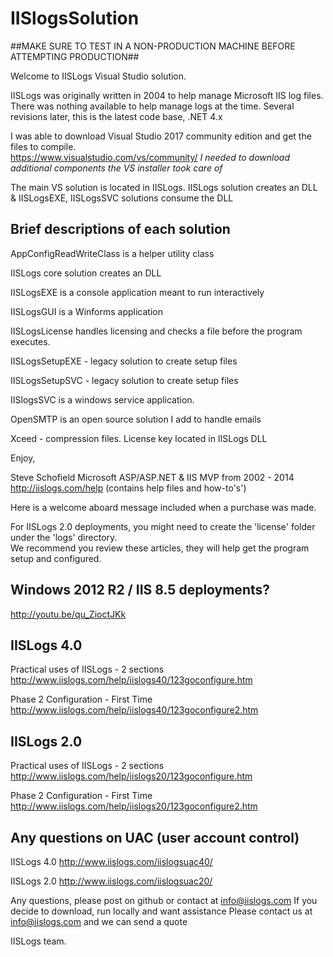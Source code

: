 # IISlogsSolution

##MAKE SURE TO TEST IN A NON-PRODUCTION MACHINE BEFORE ATTEMPTING PRODUCTION##

Welcome to IISLogs Visual Studio solution.   

IISLogs was originally written in 2004 to help manage Microsoft IIS log files. There was nothing available to help manage logs at the time. Several revisions later, this is the latest code base, .NET 4.x

I was able to download Visual Studio 2017 community edition and get the files to compile.  
https://www.visualstudio.com/vs/community/  *I needed to download additional components the VS installer took care of*

The main VS solution is located in IISLogs.  IISLogs solution creates an DLL & IISLogsEXE, IISLogsSVC solutions consume the DLL

Brief descriptions of each solution
-----------------------------------

AppConfigReadWriteClass is a helper utility class

IISLogs core solution creates an DLL

IISLogsEXE is a console application meant to run interactively

IISLogsGUI is a Winforms application

IISLogsLicense handles licensing and checks a file before the program executes.  

IISLogsSetupEXE - legacy solution to create setup files

IISLogsSetupSVC - legacy solution to create setup files

IISlogsSVC is a windows service application.  

OpenSMTP is an open source solution I add to handle emails

Xceed - compression files.  License key located in IISLogs DLL

Enjoy,

Steve Schofield
Microsoft ASP/ASP.NET & IIS MVP from 2002 - 2014
http://iislogs.com/help (contains help files and how-to's')

Here is a welcome aboard message included when a purchase was made. 

For IISLogs 2.0 deployments, you might need to create the 'license' folder under the 'logs' directory.  
We recommend you review these articles, they will help get the program setup and configured.

Windows 2012 R2 / IIS 8.5 deployments?
-------------
http://youtu.be/qu_ZioctJKk
 

IISLogs 4.0
-------------
Practical uses of IISLogs - 2 sections
http://www.iislogs.com/help/iislogs40/123goconfigure.htm
 
Phase 2 Configuration - First Time
http://www.iislogs.com/help/iislogs40/123goconfigure2.htm
 
 
IISLogs 2.0
-------------
Practical uses of IISLogs - 2 sections
http://www.iislogs.com/help/iislogs20/123goconfigure.htm
 
Phase 2 Configuration - First Time
http://www.iislogs.com/help/iislogs20/123goconfigure2.htm
 
Any questions on UAC (user account control)
-------------
IISLogs 4.0
http://www.iislogs.com/iislogsuac40/
 
IISLogs 2.0
http://www.iislogs.com/iislogsuac20/

Any questions, please post on github or contact at info@iislogs.com
If you decide to download, run locally and want assistance
Please contact us at info@iislogs.com and we can send a quote

IISLogs team.
